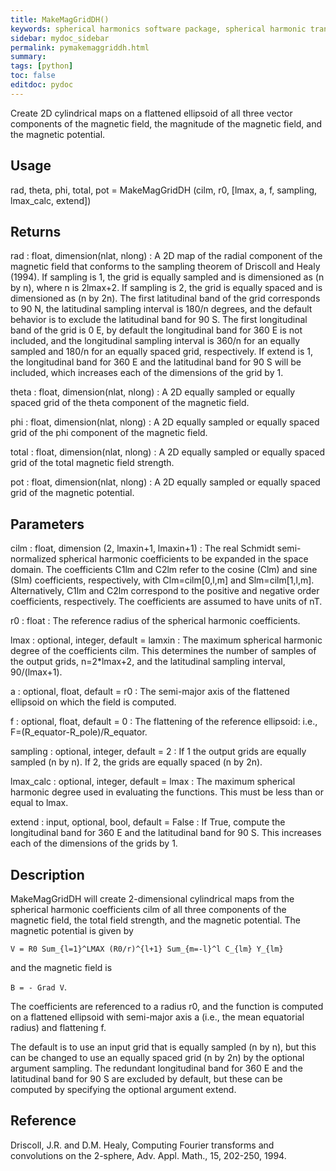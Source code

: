```yaml
---
title: MakeMagGridDH()
keywords: spherical harmonics software package, spherical harmonic transform, legendre functions, multitaper spectral analysis, Python, gravity, magnetic field
sidebar: mydoc_sidebar
permalink: pymakemaggriddh.html
summary:
tags: [python]
toc: false
editdoc: pydoc
---
```


Create 2D cylindrical maps on a flattened ellipsoid of all three vector components of the magnetic field, the magnitude of the magnetic field, and the magnetic potential.

## Usage

rad, theta, phi, total, pot = MakeMagGridDH (cilm, r0, [lmax, a, f, sampling, lmax_calc, extend])

## Returns

rad : float, dimension(nlat, nlong)
:   A 2D map of the radial component of the magnetic field that conforms to the sampling theorem of Driscoll and Healy (1994). If sampling is 1, the grid is equally sampled and is dimensioned as (n by n), where n is 2lmax+2. If sampling is 2, the grid is equally spaced and is dimensioned as (n by 2n). The first latitudinal band of the grid corresponds to 90 N, the latitudinal sampling interval is 180/n degrees, and the default behavior is to exclude the latitudinal band for 90 S. The first longitudinal band of the grid is 0 E, by default the longitudinal band for 360 E is not included, and the longitudinal sampling interval is 360/n for an equally sampled and 180/n for an equally spaced grid, respectively. If extend is 1, the longitudinal band for 360 E and the latitudinal band for 90 S will be included, which increases each of the dimensions of the grid by 1.

theta : float, dimension(nlat, nlong)
:   A 2D equally sampled or equally spaced grid of the theta component of the magnetic field.

phi : float, dimension(nlat, nlong)
:   A 2D equally sampled or equally spaced grid of the phi component of the magnetic field.

total : float, dimension(nlat, nlong)
:   A 2D equally sampled or equally spaced grid of the total magnetic field strength.

pot : float, dimension(nlat, nlong)
:   A 2D equally sampled or equally spaced grid of the magnetic potential.

## Parameters

cilm : float, dimension (2, lmaxin+1, lmaxin+1)
:   The real Schmidt semi-normalized spherical harmonic coefficients to be expanded in the space domain. The coefficients C1lm and C2lm refer to the cosine (Clm) and sine (Slm) coefficients, respectively, with Clm=cilm[0,l,m] and Slm=cilm[1,l,m]. Alternatively, C1lm and C2lm correspond to the positive and negative order coefficients, respectively. The coefficients are assumed to have units of nT.

r0 : float
:   The reference radius of the spherical harmonic coefficients.

lmax : optional, integer, default = lamxin
:   The maximum spherical harmonic degree of the coefficients cilm. This determines the number of samples of the output grids, n=2*lmax+2, and the latitudinal sampling interval, 90/(lmax+1).

a : optional, float, default = r0
:   The semi-major axis of the flattened ellipsoid on which the field is computed.

f : optional, float, default = 0
:   The flattening of the reference ellipsoid: i.e., F=(R_equator-R_pole)/R_equator.

sampling : optional, integer, default = 2
:   If 1 the output grids are equally sampled (n by n). If 2, the grids are equally spaced (n by 2n).

lmax_calc : optional, integer, default = lmax
:   The maximum spherical harmonic degree used in evaluating the functions. This must be less than or equal to lmax.

extend : input, optional, bool, default = False
:   If True, compute the longitudinal band for 360 E and the latitudinal band for 90 S. This increases each of the dimensions of the grids by 1.

## Description

MakeMagGridDH will create 2-dimensional cylindrical maps from the spherical harmonic coefficients cilm of all three components of the magnetic field, the total field strength, and the magnetic potential. The magnetic potential is given by

`V = R0 Sum_{l=1}^LMAX (R0/r)^{l+1} Sum_{m=-l}^l C_{lm} Y_{lm}`

and the magnetic field is

`B = - Grad V`.

The coefficients are referenced to a radius r0, and the function is computed on a flattened ellipsoid with semi-major axis a (i.e., the mean equatorial radius) and flattening f.

The default is to use an input grid that is equally sampled (n by n), but this can be changed to use an equally spaced grid (n by 2n) by the optional argument sampling. The redundant longitudinal band for 360 E and the latitudinal band for 90 S are excluded by default, but these can be computed by specifying the optional argument extend.

## Reference

Driscoll, J.R. and D.M. Healy, Computing Fourier transforms and convolutions on the 2-sphere, Adv. Appl. Math., 15, 202-250, 1994.
